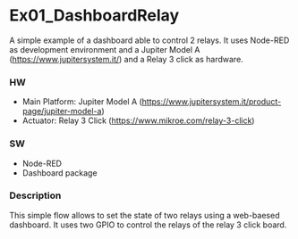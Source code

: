 Ex01_DashboardRelay
===================

A simple example of a dashboard able to control 2 relays.  It uses Node-RED as development environment and a Jupiter Model A (https://www.jupitersystem.it/) and a Relay 3 click as hardware.

### HW
* Main Platform: Jupiter Model A (https://www.jupitersystem.it/product-page/jupiter-model-a)
* Actuator: Relay 3 Click (https://www.mikroe.com/relay-3-click)

### SW
* Node-RED
* Dashboard package

### Description
This simple flow allows to set the state of two relays using a web-baesed dashboard. It uses two GPIO to control the relays of the relay 3 click board.